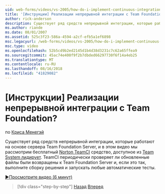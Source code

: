 ```yaml
---
uid: web-forms/videos/vs-2005/how-do-i-implement-continuous-integration-with-team-foundation
title: '[Инструкции] Реализации непрерывной интеграции с Team Foundation? | Документы Майкрософт'
author: rick-anderson
description: Существует ряд средств непрерывной интеграции, которые работают на основе сервера Team Foundation Server, и в этом видео мы рассмотрим бесплатный инструмент свободно Norton TeamCI...
ms.author: riande
ms.date: 08/01/2007
ms.assetid: 525c3f23-586a-4594-a2cf-efb5a1ef6898
msc.legacyurl: /web-forms/videos/vs-2005/how-do-i-implement-continuous-integration-with-team-foundation
msc.type: video
ms.openlocfilehash: 52b5cd9b2ed2145d1b4d38d3231c7c62a65ffea9
ms.sourcegitcommit: 45ac74e400f9f2b7dbded66297730f6f14a4eb25
ms.translationtype: MT
ms.contentlocale: ru-RU
ms.lasthandoff: 08/16/2018
ms.locfileid: "41829082"
---
```

<a name="how-do-i-implement-continuous-integration-with-team-foundation"></a>[Инструкции] Реализации непрерывной интеграции с Team Foundation?
====================
по [Криса Менегэй](https://twitter.com/CMenegay)

Существует ряд средств непрерывной интеграции, которые работают на основе сервера Team Foundation Server, и в этом видео мы рассмотрим бесплатный [Norton TeamCI](http://teamsystemrocks.com/files/12/tools/entry1018.aspx) средство, доступное из [Team System лидирует](http://teamsystemrocks.com/). TeamCI периодически проверяет ли обновленные файлы были возвращены к Team Foundation Server и, если это так, выполните сборку решения и запускать любые автоматические тесты.

[&#9654;Просмотрите видео (6 минут)](https://channel9.msdn.com/Blogs/ASP-NET-Site-Videos/how-do-i-implement-continuous-integration-with-team-foundation)

> [!div class="step-by-step"]
> [Назад](how-do-i-discover-application-changes-prior-to-deployment.md)
> [Вперед](how-do-i-automate-testing-using-team-build.md)
